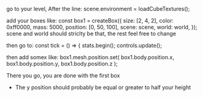 go to your level,
After the line:
scene.environment = loadCubeTextures();

add your boxes like:
const box1 = createBox({
  size: [2, 4, 2],
  color: 0xff0000,
  mass: 5000,
  position: [0, 50, 100],
  scene: scene,
  world: world,
});
scene and world should striclty be that, the rest feel free to change

then go to:
const tick = () => {
  stats.begin();
  controls.update();

then add somex like:
box1.mesh.position.set(
    box1.body.position.x,
    box1.body.position.y,
    box1.body.position.z
  );

There you go, you are done with the first box

- The y position should probably be equal or greater to half your height
